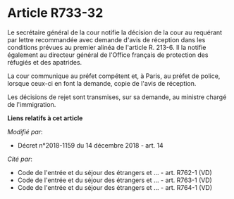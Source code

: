 # Article R733-32

Le secrétaire général de la cour notifie la décision de la cour au requérant par lettre recommandée avec demande d'avis de
réception dans les conditions prévues au premier alinéa de l'article R. 213-6. Il la notifie également au directeur général
de l'Office français de protection des réfugiés et des apatrides.

La cour communique au préfet compétent et, à Paris, au préfet de police, lorsque ceux-ci en font la demande, copie de l'avis
de réception.

Les décisions de rejet sont transmises, sur sa demande, au ministre chargé de l'immigration.

**Liens relatifs à cet article**

_Modifié par_:

  - Décret n°2018-1159 du 14 décembre 2018 - art. 14

_Cité par_:

  - Code de l'entrée et du séjour des étrangers et ... - art. R762-1 (VD)
  - Code de l'entrée et du séjour des étrangers et ... - art. R763-1 (VD)
  - Code de l'entrée et du séjour des étrangers et ... - art. R764-1 (VD)
